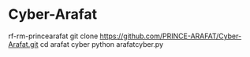 # Cyber-Arafat
rf-rm-princearafat
git clone https://github.com/PRINCE-ARAFAT/Cyber-Arafat.git
cd arafat cyber
python arafatcyber.py
